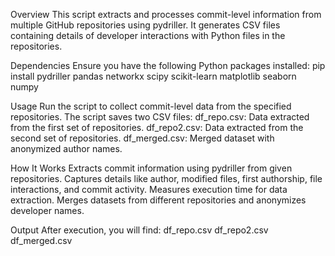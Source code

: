 Overview
This script extracts and processes commit-level information from multiple GitHub repositories using pydriller. It generates CSV files containing details of developer interactions with Python files in the repositories.

Dependencies
Ensure you have the following Python packages installed:
pip install pydriller pandas networkx scipy scikit-learn matplotlib seaborn numpy

Usage
Run the script to collect commit-level data from the specified repositories.
The script saves two CSV files:
df_repo.csv: Data extracted from the first set of repositories.
df_repo2.csv: Data extracted from the second set of repositories.
df_merged.csv: Merged dataset with anonymized author names.

How It Works
Extracts commit information using pydriller from given repositories.
Captures details like author, modified files, first authorship, file interactions, and commit activity.
Measures execution time for data extraction.
Merges datasets from different repositories and anonymizes developer names.

Output
After execution, you will find:
df_repo.csv
df_repo2.csv
df_merged.csv
